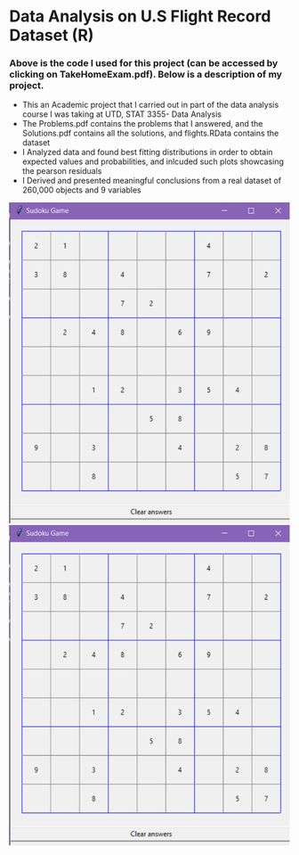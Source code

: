 # Data Analysis on U.S Flight Record Dataset (R)
### Above is the code I used for this project (can be accessed by clicking on TakeHomeExam.pdf). Below is a description of my project.
- This an Academic project that I carried out in part of the data analysis course I was taking at UTD, STAT 3355- Data Analysis
- The Problems.pdf contains the problems that I answered, and the Solutions.pdf contains all the solutions, and flights.RData contains the dataset
- I Analyzed data and found best fitting distributions in order to obtain expected values and probabilities, and inlcuded such plots showcasing the pearson residuals
- I Derived and presented meaningful conclusions from a real dataset of 260,000 objects and 9 variables



<img src="images/SudokuScreenshot.png"/>
<img src="images/SudokuScreenshot.png"/>
